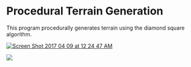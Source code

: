 # Procedural Terrain Generation
This program procedurally generates terrain using the diamond square algorithm.

<a href="https://ibb.co/ddTqrQ"><img src="https://preview.ibb.co/cFKwWQ/Screen_Shot_2017_04_09_at_12_24_47_AM.png" alt="Screen Shot 2017 04 09 at 12 24 47 AM" border="0" /></a>

<img src="//giphy.com/embed/3o7bu03w8hdiOR233W" />
